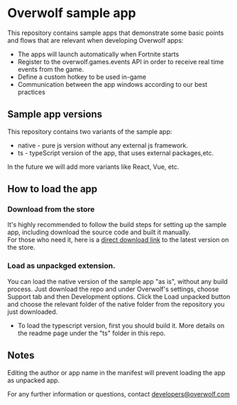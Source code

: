 # Overwolf sample app

This repository contains sample apps that demonstrate some basic points and flows that are relevant when developing Overwolf apps:

- The apps will launch automatically when Fortnite starts
- Register to the overwolf.games.events API in order to receive real time events from the game.
- Define a custom hotkey to be used in-game
- Communication between the app windows according to our best practices 

## Sample app versions

This repository contains two variants of the sample app:

* native - pure js version without any external js framework.
* ts - typeScript version of the app, that uses external packages,etc.

In the future we will add more variants like React, Vue, etc.

## How to load the app

### Download from the store

It's highly recommended to follow the build steps for setting up the sample app, including download the source code and built it manually.  
For those who need it, here is a [direct download link](https://www.overwolf.com/app/Overwolf-Sample_App) to the latest version on the store.

### Load as unpackged extension.

You can load the native version of the sample app "as is", without any build process. Just download the repo and under Overwolf's settings, choose Support tab and then Development options. Click the Load unpacked button and choose the relevant folder of the native folder from the repository you just downloaded.

* To load the typescript version, first you should build it. More details on the readme page under the "ts" folder in this repo.

## Notes

Editing the author or app name in the manifest will prevent loading the app as unpacked app.  

For any further information or questions, contact developers@overwolf.com
